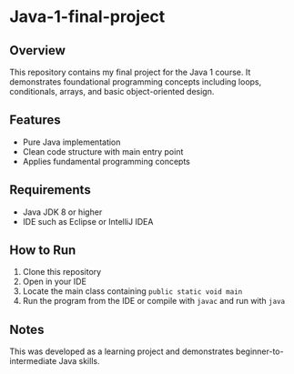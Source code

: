 # Java-1-final-project

## Overview

This repository contains my final project for the Java 1 course. It demonstrates foundational programming concepts including loops, conditionals, arrays, and basic object-oriented design.

## Features

* Pure Java implementation
* Clean code structure with main entry point
* Applies fundamental programming concepts

## Requirements

* Java JDK 8 or higher
* IDE such as Eclipse or IntelliJ IDEA

## How to Run

1. Clone this repository
2. Open in your IDE
3. Locate the main class containing `public static void main`
4. Run the program from the IDE or compile with `javac` and run with `java`

## Notes

This was developed as a learning project and demonstrates beginner-to-intermediate Java skills.
